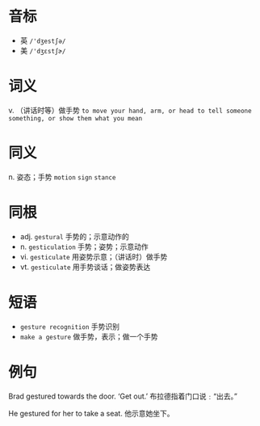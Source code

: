 # 音标

- 英 `/'dʒestʃə/`
- 美 `/'dʒɛstʃɚ/`

# 词义

v. （讲话时等）做手势
`to move your hand, arm, or head to tell someone something, or show them what you mean`

# 同义

n. 姿态；手势
`motion` `sign` `stance`

# 同根

- adj. `gestural` 手势的；示意动作的
- n. `gesticulation` 手势；姿势；示意动作
- vi. `gesticulate` 用姿势示意；（讲话时）做手势
- vt. `gesticulate` 用手势谈话；做姿势表达

# 短语

- `gesture recognition` 手势识别
- `make a gesture` 做手势，表示；做一个手势

# 例句

Brad gestured towards the door. ‘Get out.’
布拉德指着门口说﹕“出去。”

He gestured for her to take a seat.
他示意她坐下。


